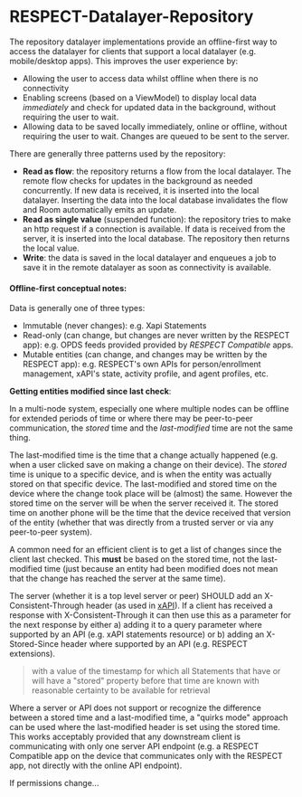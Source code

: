 # RESPECT-Datalayer-Repository

The repository datalayer implementations provide an offline-first way to access the datalayer for
clients that support a local datalayer (e.g. mobile/desktop apps). This improves the user experience 
by:
* Allowing the user to access data whilst offline when there is no connectivity
* Enabling screens (based on a ViewModel) to display local data _immediately_ and check for updated
  data in the background, without requiring the user to wait.
* Allowing data to be saved locally immediately, online or offline, without requiring the user to 
  wait. Changes are queued to be sent to the server.

There are generally three patterns used by the repository:
* **Read as flow**: the repository returns a flow from the local datalayer. The remote flow checks for
  updates in the background as needed concurrently. If new data is received, it is inserted into the
  local datalayer. Inserting the data into the local database invalidates the flow and Room 
  automatically emits an update.
* **Read as single value** (suspended function): the repository tries to make an http request if a 
  connection is available. If data is received from the server, it is inserted into the local 
  database. The repository then returns the local value.
* **Write**: the data is saved in the local datalayer and enqueues a job to save it in the remote 
  datalayer as soon as connectivity is available.

#### Offline-first conceptual notes:

Data is generally one of three types:

* Immutable (never changes): e.g. Xapi Statements
* Read-only (can change, but changes are never written by the RESPECT app): e.g. OPDS feeds provided
  provided by _RESPECT Compatible_ apps.
* Mutable entities (can change, and changes may be written by the RESPECT app): e.g. RESPECT's own
  APIs for person/enrollment management, xAPI's state, activity profile, and agent profiles, etc.

**Getting entities modified since last check**:

In a multi-node system, especially one where multiple nodes can be offline for extended periods of
time or where there may be peer-to-peer communication, the _stored_ time and the _last-modified_
time are not the same thing.

The last-modified time is the time that a change actually happened (e.g. when a user clicked save
on making a change on their device). The _stored_ time is unique to a specific device, and is when the
entity was actually stored on that specific device. The last-modified and stored time on the
device where the change took place will be (almost) the same. However the stored time on the server
will be when the server received it. The stored time on another phone will be the time that the
device received that version of the entity (whether that was directly from a trusted server or via
any peer-to-peer system).

A common need for an efficient client is to get a list of changes since the client last checked.
This **must** be based on the stored time, not the last-modified time (just because an entity had
been modified does not mean that the change has reached the server at the same time).

The server (whether it is a top level server or peer) SHOULD add an X-Consistent-Through header
(as used in [xAPI](https://github.com/adlnet/xAPI-Spec/blob/master/xAPI-Communication.md#requirements-4)). If a client has received a response with X-Consistent-Through it can then
use this as a parameter for the next response by either a) adding it to a query parameter where
supported by an API (e.g. xAPI statements resource) or b) adding an X-Stored-Since header where
supported by an API (e.g. RESPECT extensions).
> with a value of the timestamp for which all Statements that have or will have a "stored" property before that time are known with reasonable certainty to be available for retrieval

Where a server or API does not support or recognize the difference between a stored time and a
last-modified time, a "quirks mode" approach can be used where the last-modified header is set using
the stored time. This works acceptably provided that any downstream client is communicating with
only one server API endpoint (e.g. a RESPECT Compatible app on the device that communicates only
with the RESPECT app, not directly with the online API endpoint).

If permissions change...

